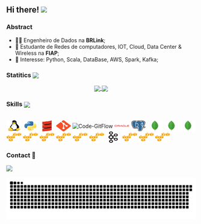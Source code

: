 ## Hi there! <img src="https://raw.githubusercontent.com/iampavangandhi/iampavangandhi/master/gifs/Hi.gif" width="30px"></h2>
### Abstract

- 👨‍💻 Engenheiro de Dados na **BRLink**;
- 🌱 Estudante de Redes de computadores, IOT, Cloud, Data Center & Wireless na **FIAP**;
- 💙 Interesse: Python, Scala, DataBase, AWS, Spark, Kafka;

### Statitics <img width="25px" align="center" src="https://www.svgrepo.com/show/80758/report.svg"></h2>

<p align="center">
  <a href="https://github.com/felipe-almeida-costa-leite">
   <img 
        align="center"
        src="https://github-readme-stats.vercel.app/api?username=felipe-almeida-costa-leite&show_icons=true&theme=dracula&include_all_commits=true&count_private=true"
   />
   </a>
  <a href="https://github.com/felipe-almeida-costa-leite">
   <img 
        align="center"
        src="https://github-readme-stats.vercel.app/api/top-langs/?username=felipe-almeida-costa-leite&layout=compact&langs_count=7&theme=dracula"
   />
  </a>
</p>

### Skills <img width="30px" align="center" src="https://img-premium.flaticon.com/png/512/2817/premium/2817082.png?token=exp=1629296902~hmac=77c68c0052531e04d90fc869d861b3a3"></h2> 

<div style="display: inline_block"><br>
  <img align="center" alt="Linux" height="30" width="40" src="https://raw.githubusercontent.com/devicons/devicon/master/icons/linux/linux-original.svg">
  <img align="center" alt="Code-Python" height="30" width="40" src="https://raw.githubusercontent.com/devicons/devicon/master/icons/python/python-original.svg">
  <img align="center" alt="Code-Scala" height="30" width="40" src="https://raw.githubusercontent.com/devicons/devicon/master/icons/scala/scala-original.svg">
  <img align="center" alt="Code-Git" height="30" width="40" src="https://raw.githubusercontent.com/devicons/devicon/master/icons/git/git-original.svg">
  <img align="center" alt="Code-GitFlow" height="30" width="40" src="https://www.iconspng.com/clipart/gitflow/gitflow.svg">
  <img align="center" alt="DB-Oracle" height="30" width="40" src="https://raw.githubusercontent.com/devicons/devicon/master/icons/oracle/oracle-original.svg">
  <img align="center" alt="DB-Postgre" height="30" width="40" src="https://raw.githubusercontent.com/devicons/devicon/master/icons/postgresql/postgresql-original.svg">
  <img align="center" alt="DB-Mongo" height="30" width="40" src="https://raw.githubusercontent.com/devicons/devicon/master/icons/mongodb/mongodb-original.svg">
  <img align="center" alt="DB-Hive" height="30" width="40" src="https://raw.githubusercontent.com/devicons/devicon/master/icons/mongodb/mongodb-original.svg">
  <img align="center" alt="DB-Hadoop" height="30" width="40" src="https://raw.githubusercontent.com/devicons/devicon/master/icons/mongodb/mongodb-original.svg">
  <img align="center" alt="AWS-General" height="30" width="40" src="https://raw.githubusercontent.com/devicons/devicon/master/icons/amazonwebservices/amazonwebservices-original.svg">
  <img align="center" alt="AWS-Lambda" height="30" width="40" src="https://raw.githubusercontent.com/devicons/devicon/master/icons/amazonwebservices/amazonwebservices-original.svg">
  <img align="center" alt="AWS-RDS" height="30" width="40" src="https://raw.githubusercontent.com/devicons/devicon/master/icons/amazonwebservices/amazonwebservices-original.svg">
  <img align="center" alt="AWS-Dynamodb" height="30" width="40" src="https://raw.githubusercontent.com/devicons/devicon/master/icons/amazonwebservices/amazonwebservices-original.svg">
  <img align="center" alt="AWS-Redshift" height="30" width="40" src="https://raw.githubusercontent.com/devicons/devicon/master/icons/amazonwebservices/amazonwebservices-original.svg">
  <img align="center" alt="AWS-Kinesis" height="30" width="40" src="https://raw.githubusercontent.com/devicons/devicon/master/icons/amazonwebservices/amazonwebservices-original.svg">
  <img align="center" alt="AWS-MSK" height="30" width="40" src="https://raw.githubusercontent.com/devicons/devicon/master/icons/apachekafka/apachekafka-original.svg">
  <img align="center" alt="AWS-EMR" height="30" width="40" src="https://raw.githubusercontent.com/devicons/devicon/master/icons/amazonwebservices/amazonwebservices-original.svg">
  <img align="center" alt="AWS-Lake" height="30" width="40" src="https://raw.githubusercontent.com/devicons/devicon/master/icons/amazonwebservices/amazonwebservices-original.svg">
  <img align="center" alt="AWS-Step" height="30" width="40" src="https://raw.githubusercontent.com/devicons/devicon/master/icons/amazonwebservices/amazonwebservices-original.svg">
</div>
 
### Contact :iphone:

<div>
 <a href="https://www.linkedin.com/in/felipe-almeida-costa-leite/" target="_blank"><img src="https://img.shields.io/badge/-LinkedIn-%230077B5?style=for-the-badge&logo=linkedin&logoColor=white" target="_blank">
 </a>
</div>






![Snake animation](https://github.com/felipe-almeida-costa-leite/felipe-almeida-costa-leite/blob/output/github-contribution-grid-snake.svg)

  
